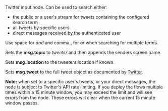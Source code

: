 Twitter input node. Can be used to search either:

*   the public or a user's stream for tweets containing the configured search term
*   all tweets by specific users
*   direct messages received by the authenticated user

Use space for _and_ and comma , for _or_ when searching for multiple terms.

Sets the **msg.topic** to _tweets/_ and then appends the senders screen name.

Sets **msg.location** to the tweeters location if known.

Sets **msg.tweet** to the full tweet object as documented by [Twitter](https://dev.twitter.com/docs/platform-objects/tweets).

**Note:** when set to a specific user's tweets, or your direct messages, the node is subject to Twitter's API rate limiting. If you deploy the flows multiple times within a 15 minute window, you may exceed the limit and will see errors from the node. These errors will clear when the current 15 minute window passes.